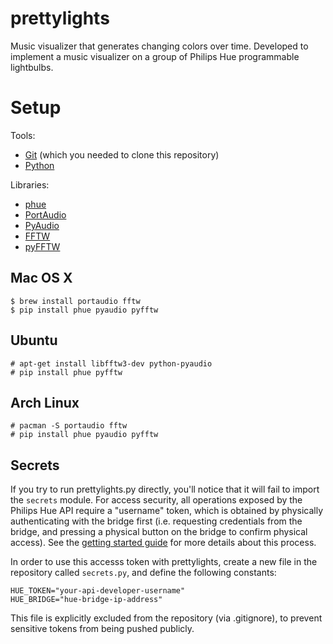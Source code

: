 # prettylights
Music visualizer that generates changing colors over time. Developed to
implement a music visualizer on a group of Philips Hue programmable lightbulbs.

# Setup

Tools:

* [Git](https://git-scm.com/) (which you needed to clone this repository)
* [Python](https://www.python.org/)

Libraries:

* [phue](https://github.com/studioimaginaire/phue)
* [PortAudio](http://www.portaudio.com)
* [PyAudio](https://people.csail.mit.edu/hubert/pyaudio/)
* [FFTW](http://www.fftw.org)
* [pyFFTW](https://pypi.python.org/pypi/pyFFTW)

## Mac OS X

    $ brew install portaudio fftw
    $ pip install phue pyaudio pyfftw

## Ubuntu

    # apt-get install libfftw3-dev python-pyaudio
    # pip install phue pyfftw

## Arch Linux

    # pacman -S portaudio fftw
    # pip install phue pyaudio pyfftw

## Secrets

If you try to run prettylights.py directly, you'll notice that it will fail to
import the `secrets` module. For access security, all operations exposed by the
Philips Hue API require a "username" token, which is obtained by physically
authenticating with the bridge first (i.e. requesting credentials from the
bridge, and pressing a physical button on the bridge to confirm physical
access). See the [getting started guide][1] for more details about this process.

In order to use this accesss token with prettylights, create a new file in the
repository called `secrets.py`, and define the following constants:

    HUE_TOKEN="your-api-developer-username"
    HUE_BRIDGE="hue-bridge-ip-address"

This file is explicitly excluded from the repository (via .gitignore), to
prevent sensitive tokens from being pushed publicly.

[1]: https://developers.meethue.com/documentation/getting-started
